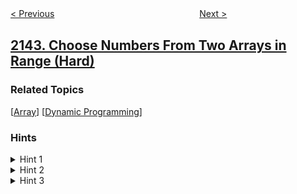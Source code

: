 <!--|This file generated by command(leetcode description); DO NOT EDIT.    |-->
<!--+----------------------------------------------------------------------+-->
<!--|@author    awesee <openset.wang@gmail.com>                           |-->
<!--|@link      https://github.com/awesee                                 |-->
<!--|@home      https://github.com/awesee/leetcode                        |-->
<!--+----------------------------------------------------------------------+-->

[< Previous](../the-number-of-passengers-in-each-bus-i "The Number of Passengers in Each Bus I")
　　　　　　　　　　　　　　　　
[Next >](../minimum-cost-of-buying-candies-with-discount "Minimum Cost of Buying Candies With Discount")

## [2143. Choose Numbers From Two Arrays in Range (Hard)](https://leetcode.com/problems/choose-numbers-from-two-arrays-in-range "")



### Related Topics
  [[Array](../../tag/array/README.md)]
  [[Dynamic Programming](../../tag/dynamic-programming/README.md)]

### Hints
<details>
<summary>Hint 1</summary>
If you know the possible sums you can get for a range [l, r], how can you use this information to calculate the possible sums you can get for a range [l, r + 1]?
</details>

<details>
<summary>Hint 2</summary>
For the range [l, r], if it is possible to choose elements such that the sum of elements you picked from nums1 is x and the sum of elements you picked from nums2 is y, then (x + nums1[r + 1], y) and (x, y + nums2[r + 1]) are possible sums you can get in the range [l, r + 1].
</details>

<details>
<summary>Hint 3</summary>
How can we save the possible sums obtainable at a given index so that we can reuse this information later?
</details>
